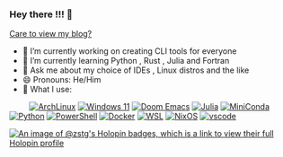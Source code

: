 ### Hey there !!! 👋

[Care to view my blog?](https://zstg.github.io)
<!--
**zstg/zstg** is a ✨ _special_ ✨ repository because its `README.md` (this file) appears on your GitHub profile.

Here are some ideas to get you started:

- 🔭 I’m currently working on ...
- 🌱 I’m currently learning ...
- 👯 I’m looking to collaborate on ...
- 🤔 I’m looking for help with ...
- 💬 Ask me about ...
- 📫 How to reach me: ...
- 😄 Pronouns: ...
- ⚡ Fun fact: ...
-->
- 🔭 I’m currently working on creating CLI tools for everyone
- 🌱 I’m currently learning Python , Rust , Julia and Fortran
- 💬 Ask me about my choice of IDEs , Linux distros and the like
- 😄 Pronouns: He/Him
- 🌠 What I use:
<!-- ![firefox](https://user-images.githubusercontent.com/69384921/160883206-33cfbc04-949c-427c-aa27-9c4c2563cfcc.png) -->
&nbsp;&nbsp;&nbsp;&nbsp;&nbsp;&nbsp;&nbsp;&nbsp;
[![ArchLinux](https://user-images.githubusercontent.com/69384921/160883180-00180ecf-54e7-408e-92c5-1051c2375bcc.png)](https://archlinux.org)
[![Windows 11](https://user-images.githubusercontent.com/69384921/160883358-97640c94-615b-44df-a9a5-adeebe8ec3d3.png)](https://www.microsoft.com/en-gb/windows/windows-11)
[![Doom Emacs](https://user-images.githubusercontent.com/69384921/160883392-58757860-c296-4a39-b3a0-75ee568fe134.png)](https://github.com/hlissner/doom-emacs)
[![Julia](https://user-images.githubusercontent.com/69384921/160883443-2ad8c74c-b948-46fe-9112-09f35484b9e5.png)](https://julialang.org)
[![MiniConda](https://user-images.githubusercontent.com/69384921/160887716-4cd163e3-082a-41c2-9ed4-1f93a6ddfff9.png)](https://docs.conda.io/en/latest/miniconda.html)
[![Python](https://user-images.githubusercontent.com/69384921/160883576-f5244d01-71c2-475b-8331-edcdd54346e3.png)](https://python.org)
[![PowerShell](https://user-images.githubusercontent.com/69384921/160883637-d27cb8d2-2454-4e8a-aef8-96aa72a4a6f1.png)](https://docs.microsoft.com/en-gb/powershell/scripting/overview?view=powershell-7.2)
[![Docker](https://user-images.githubusercontent.com/69384921/160886188-53686198-3021-4655-9d4a-58e73dc196b5.png)](https://www.docker.com)
[![WSL](https://user-images.githubusercontent.com/69384921/160886658-cb671752-017c-4257-80ca-09d420639a03.png)](https://aka.ms/wsl)
[![NixOS](https://user-images.githubusercontent.com/69384921/160887186-0a021abf-9ba2-4560-ab79-cd6ade9de2dd.png)](https://nixos.org)
[![vscode](https://user-images.githubusercontent.com/69384921/160889834-955dcb97-4caf-4bf5-a9fd-a14a4f0c51a9.png)](https://aka.ms/vscode)

[![An image of @zstg's Holopin badges, which is a link to view their full Holopin profile](https://holopin.me/zstg)](https://holopin.io/@zstg)
